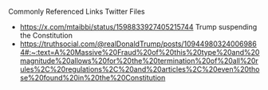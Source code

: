 Commonly Referenced Links
Twitter Files
- https://x.com/mtaibbi/status/1598833927405215744
Trump suspending the Constitution
- https://truthsocial.com/@realDonaldTrump/posts/109449803240069864#:~:text=A%20Massive%20Fraud%20of%20this%20type%20and%20magnitude%20allows%20for%20the%20termination%20of%20all%20rules%2C%20regulations%2C%20and%20articles%2C%20even%20those%20found%20in%20the%20Constitution